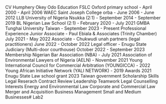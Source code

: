 CV
Humphery Okey Odo
Education
FSLC Oxford primary school - April 2000 - April 2006
WAEC Saint Joseph College orba - June 2006 - June 2012
LLB University of Nigeria Nsukka (2:1) - September 2014 - September 2019
BL Nigerian Law School (2:1) - February 2020 - July 2021
GMBA Tunghai University Taiwan - September 2023 - Present
Professional Experience
Junior Associate - Paul Ebiala & Associates (Trinity Chamber) July 2021 - May 2022
Associate - Chukwudi unah partners (legal practitioners) June 2022 - October 2022
Legal officer - Enugu State Judiciary (Multi-door courthouse) October 2022 - September 2023
Membership
Nigerian Bar Association (NBA) - July 2021
Association of Environmental Lawyers of Nigeria (AELN) - November 2021
Young International Council for Commercial Arbitration (YOUNGICCA) - 2022 Young African Initiative Network (YALI NETWORK) - 2019
Awards
2021 Enugu State Law school grant
2023 Taiwan government Scholarship
Skills
Legal Reserach
Contract Review
Leadership
Teamwork
Legal Counselling
Interests
Energy and Environmental Law
Corporate and Commercial Law
Merger and Acquisition
Business Management
Small and Medium Businesses# Lab2
